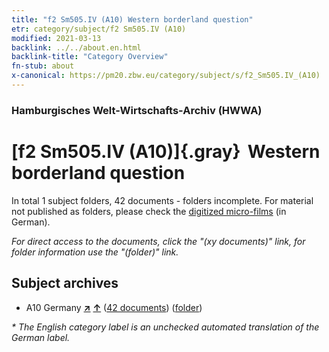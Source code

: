 ```yaml
---
title: "f2 Sm505.IV (A10) Western borderland question"
etr: category/subject/f2 Sm505.IV (A10)
modified: 2021-03-13
backlink: ../../about.en.html
backlink-title: "Category Overview"
fn-stub: about
x-canonical: https://pm20.zbw.eu/category/subject/s/f2_Sm505.IV_(A10)
---
```


### Hamburgisches Welt-Wirtschafts-Archiv (HWWA)
# [f2 Sm505.IV (A10)]{.gray}&#8201; Western borderland question&#160; 





In total 1 subject folders, 42 documents - folders incomplete.
For material not published as folders, please check the [digitized micro-films](/film/h1_sh.de.html) (in German).

_For direct access to the documents, click the "(xy documents)" link, for folder information use the "(folder)" link._

## Subject archives


- A10 Germany [**&nearr;**](../../../geo/i/126128/about.en.html "Germany (all folders)") [**&uarr;**](../../../geo/about.en.html#A10 "Country category system") (<a href="https://pm20.zbw.eu/dfgview/sh/126128,144345" title="about: Germany : Western borderland question" target="_blank">42 documents</a>) ([folder](../../../../folder/sh/1261xx/126128/1443xx/144345/about.en.html))


_* The English category label is an unchecked automated translation of the German label._

